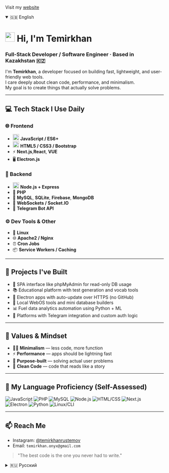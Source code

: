 Visit my [website](https://temirkhan.vercel.app/)
<details open>
<summary>🇬🇧 English</summary>

# <img src="https://media.giphy.com/media/hvRJCLFzcasrR4ia7z/giphy.gif" width="30px"/> Hi, I'm Temirkhan

### Full-Stack Developer / Software Engineer · Based in Kazakhstan 🇰🇿

I'm **Temirkhan**, a developer focused on building fast, lightweight, and user-friendly web tools.  
I care deeply about clean code, performance, and minimalism.  
My goal is to create things that actually solve problems.

---

## 💻 Tech Stack I Use Daily

### 🌐 Frontend
- <img src="https://media.giphy.com/media/fsEaZldNC8A1PJ3mwp/giphy.gif" width="20"/> **JavaScript / ES6+**
- <img src="https://media.giphy.com/media/XAxylRMCdpbEWUAvr8/giphy.gif" width="20"/> **HTML5 / CSS3 / Bootstrap**
- ⚡ **Next.js**,**React**, **VUE**
- 🖥 **Electron.js**

### 🧠 Backend
- <img src="https://media.giphy.com/media/kH1DBkPNyZPOk0BxrM/giphy.gif" width="20"/> **Node.js + Express**
- 🐘 **PHP**
- 🐬 **MySQL**, **SQLite**, **Firebase**, **MongoDB**
- 📡 **WebSockets / Socket.IO**
- 🤖 **Telegram Bot API**

### ⚙️ Dev Tools & Other
- 🐧 **Linux**
- 🌐 **Apache2 / Nginx**
- ⏰ **Cron Jobs**
- 📦 **Service Workers / Caching**

---

## 🚀 Projects I've Built

- 📁 SPA interface like phpMyAdmin for read-only DB usage
- 📚 Educational platform with test generation and vocab tools
- 🔄 Electron apps with auto-update over HTTPS (no GitHub)
- 🧱 Local WebOS tools and mini database builders
- 📊 Fuel data analytics automation using Python + ML
- 💬 Platforms with Telegram integration and custom auth logic

---

## 🎯 Values & Mindset

- 🧘‍♂️ **Minimalism** — less code, more function  
- ⚡ **Performance** — apps should be lightning fast  
- 🧠 **Purpose-built** — solving actual user problems  
- 🧼 **Clean Code** — code that reads like a story  

---

## 🧠 My Language Proficiency (Self-Assessed)

![JavaScript](https://img.shields.io/badge/JavaScript-95%25-brightgreen)
![PHP](https://img.shields.io/badge/PHP-85%25-blue)
![MySQL](https://img.shields.io/badge/MySQL-85%25-orange)
![Node.js](https://img.shields.io/badge/Node.js-90%25-success)
![HTML/CSS](https://img.shields.io/badge/HTML/CSS-95%25-red)
![Next.js](https://img.shields.io/badge/Next.js-80%25-black)
![Electron](https://img.shields.io/badge/Electron-80%25-cyan)
![Python](https://img.shields.io/badge/Python-60%25-blue)
![Linux/CLI](https://img.shields.io/badge/Linux/CLI-90%25-yellow)

---

## 📫 Reach Me

- Instagram: [@temirkhanrustemov](https://www.instagram.com/temirkhanrustemov/)
- Email: `temirkhan.onyx@gmail.com`

> \"The best code is the one you never had to write.\"

</details>

<details>
<summary>🇷🇺 Русский</summary>

# <img src="https://media.giphy.com/media/hvRJCLFzcasrR4ia7z/giphy.gif" width="30px"/> Привет, я Темирхан

### Full-Stack разработчик · Казахстан 🇰🇿

Меня зовут **Темирхан**, я разрабатываю быстрые, лёгкие и удобные веб-инструменты.  
Люблю чистый код, производительность и функциональный минимализм.  
Моя цель — создавать продукты, которые реально приносят пользу.

---

## 💻 Мой стек

### 🌐 Frontend
- <img src="https://media.giphy.com/media/fsEaZldNC8A1PJ3mwp/giphy.gif" width="20"/> **JavaScript / ES6+**
- <img src="https://media.giphy.com/media/XAxylRMCdpbEWUAvr8/giphy.gif" width="20"/> **HTML5 / CSS3 / Bootstrap**
- ⚡ **Next.js**
- 🖥 **Electron.js**

### 🧠 Backend
- <img src="https://media.giphy.com/media/kH1DBkPNyZPOk0BxrM/giphy.gif" width="20"/> **Node.js + Express**
- 🐘 **PHP**
- 🐬 **MySQL**
- 📡 **WebSockets / Socket.IO**
- 🤖 **Telegram Bot API**

### ⚙️ Dev Tools и прочее
- 🐧 **Linux**
- 🌐 **Apache2 / Nginx**
- ⏰ **Cron задачи**
- 📦 **Service Workers / Кэширование**

---

## 🚀 Реализованные проекты

- 📁 SPA-интерфейс как phpMyAdmin (только чтение)
- 📚 Образовательная платформа с генерацией тестов и словарями
- 🔄 Electron-приложения с автообновлением через HTTPS
- 🧱 Локальные WebOS-интерфейсы и мини-конструкторы баз данных
- 📊 Автоматизация анализа топлива с ML и Python
- 💬 Платформы с Telegram-интеграцией и авторизацией

---

## 🎯 Принципы и подход

- 🧘‍♂️ **Минимализм** — меньше кода, больше смысла  
- ⚡ **Скорость** — приложения должны летать  
- 🧠 **Польза** — делаю то, что реально нужно  
- 🧼 **Чистый код** — как читаемая документация  

---

## 🧠 Уровень знаний языков (оценка)

![JavaScript](https://img.shields.io/badge/JavaScript-95%25-brightgreen)
![PHP](https://img.shields.io/badge/PHP-85%25-blue)
![MySQL](https://img.shields.io/badge/MySQL-85%25-orange)
![Node.js](https://img.shields.io/badge/Node.js-90%25-success)
![HTML/CSS](https://img.shields.io/badge/HTML/CSS-95%25-red)
![Next.js](https://img.shields.io/badge/Next.js-80%25-black)
![Electron](https://img.shields.io/badge/Electron-80%25-cyan)
![Python](https://img.shields.io/badge/Python-60%25-blue)
![Linux/CLI](https://img.shields.io/badge/Linux/CLI-90%25-yellow)

---

## 📫 Связь со мной

- Instagram: [@temirkhanrustemov](https://www.instagram.com/temirkhanrustemov/)
- Email: `temirkhan.onyx@gmail.com`

> «Лучший код — тот, который тебе не пришлось писать.»

</details>
